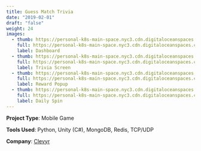```yaml
---
title: Guess Match Trivia
date: "2019-02-01"
draft: "false"
weight: 24
images:
  - thumb: https://personal-k8s-main-space.nyc3.cdn.digitaloceanspaces.com/thecodeboss.dev/projects/guess-match-trivia/thumbnail/th-gmt-1.jpg
    full: https://personal-k8s-main-space.nyc3.cdn.digitaloceanspaces.com/thecodeboss.dev/projects/guess-match-trivia/full/gmt-1.jpg
    label: Dashboard
  - thumb: https://personal-k8s-main-space.nyc3.cdn.digitaloceanspaces.com/thecodeboss.dev/projects/guess-match-trivia/thumbnail/th-gmt-2.jpg
    full: https://personal-k8s-main-space.nyc3.cdn.digitaloceanspaces.com/thecodeboss.dev/projects/guess-match-trivia/full/gmt-2.jpg
    label: Trivia Screen
  - thumb: https://personal-k8s-main-space.nyc3.cdn.digitaloceanspaces.com/thecodeboss.dev/projects/guess-match-trivia/thumbnail/th-gmt-3.jpg
    full: https://personal-k8s-main-space.nyc3.cdn.digitaloceanspaces.com/thecodeboss.dev/projects/guess-match-trivia/full/gmt-3.jpg
    label: Reward Popup
  - thumb: https://personal-k8s-main-space.nyc3.cdn.digitaloceanspaces.com/thecodeboss.dev/projects/guess-match-trivia/thumbnail/th-gmt-4.jpg
    full: https://personal-k8s-main-space.nyc3.cdn.digitaloceanspaces.com/thecodeboss.dev/projects/guess-match-trivia/full/gmt-4.jpg
    label: Daily Spin
---
```

**Project Type**: Mobile Game

**Tools Used**: Python, Unity (C#), MongoDB, Redis, TCP/UDP

**Company**:
<a href="https://clevyr.com" target="_blank">Clevyr</a>
